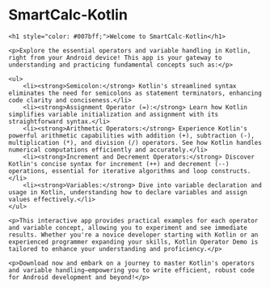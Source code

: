 # SmartCalc-Kotlin



    <h1 style="color: #007bff;">Welcome to SmartCalc-Kotlin</h1>

    <p>Explore the essential operators and variable handling in Kotlin, right from your Android device! This app is your gateway to understanding and practicing fundamental concepts such as:</p>

    <ul>
        <li><strong>Semicolon:</strong> Kotlin's streamlined syntax eliminates the need for semicolons as statement terminators, enhancing code clarity and conciseness.</li>
        <li><strong>Assignment Operator (=):</strong> Learn how Kotlin simplifies variable initialization and assignment with its straightforward syntax.</li>
        <li><strong>Arithmetic Operators:</strong> Experience Kotlin's powerful arithmetic capabilities with addition (+), subtraction (-), multiplication (*), and division (/) operators. See how Kotlin handles numerical computations efficiently and accurately.</li>
        <li><strong>Increment and Decrement Operators:</strong> Discover Kotlin's concise syntax for increment (++) and decrement (--) operations, essential for iterative algorithms and loop constructs.</li>
        <li><strong>Variables:</strong> Dive into variable declaration and usage in Kotlin, understanding how to declare variables and assign values effectively.</li>
    </ul>

    <p>This interactive app provides practical examples for each operator and variable concept, allowing you to experiment and see immediate results. Whether you're a novice developer starting with Kotlin or an experienced programmer expanding your skills, Kotlin Operator Demo is tailored to enhance your understanding and proficiency.</p>

    <p>Download now and embark on a journey to master Kotlin's operators and variable handling—empowering you to write efficient, robust code for Android development and beyond!</p>



